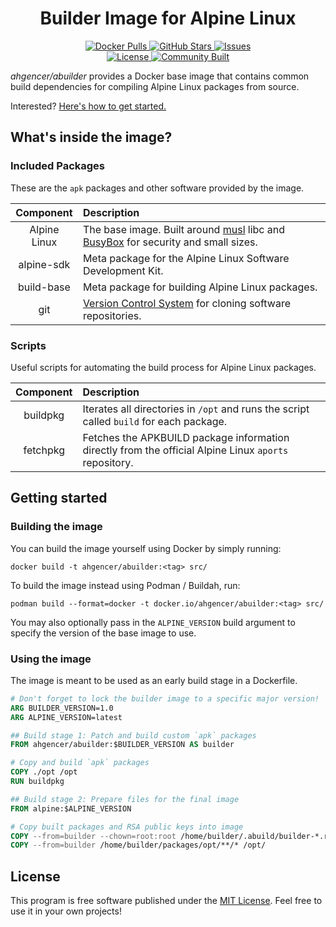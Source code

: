 <h1 align="center">Builder Image for Alpine Linux</h1>

<p align="center">
    <a href="https://hub.docker.com/r/ahgencer/abuilder">
        <img alt="Docker Pulls" src="https://img.shields.io/docker/pulls/ahgencer/abuilder?label=Docker%20Pulls">
    </a>
    <a href="https://github.com/ahgencer/docker-abuilder">
        <img alt="GitHub Stars" src="https://img.shields.io/github/stars/ahgencer/docker-abuilder?label=GitHub%20Stars">
    </a>
    <a href="https://github.com/ahgencer/docker-abuilder/issues">
        <img alt="Issues" src="https://img.shields.io/github/issues/ahgencer/docker-abuilder/open?label=Issues">
    </a>
    <br>
    <a href="https://github.com/ahgencer/docker-abuilder#license">
        <img alt="License" src="https://img.shields.io/github/license/ahgencer/docker-abuilder?label=License">
    </a>
    <a href="https://github.com/ahgencer/docker-abuilder#contributing">
        <img alt="Community Built" src="https://img.shields.io/badge/Made%20with-%E2%9D%A4-red">
    </a>
</p>

*ahgencer/abuilder* provides a Docker base image that contains common build dependencies for compiling Alpine Linux
packages from source.

Interested? [Here's how to get started.](#getting-started)

## What's inside the image?

### Included Packages

These are the `apk` packages and other software provided by the image.

|  Component   | Description                                                                                                                                                |
|:------------:|:-----------------------------------------------------------------------------------------------------------------------------------------------------------|
| Alpine Linux | The base image. Built around [musl](https://www.etalabs.net/compare_libcs.html) libc and [BusyBox](https://www.busybox.net/) for security and small sizes. |
|  alpine-sdk  | Meta package for the Alpine Linux Software Development Kit.                                                                                                |
|  build-base  | Meta package for building Alpine Linux packages.                                                                                                           |
|     git      | [Version Control System](https://en.wikipedia.org/wiki/Version_control) for cloning software repositories.                                                 |

### Scripts

Useful scripts for automating the build process for Alpine Linux packages.

| Component | Description                                                                                           |
|:---------:|:------------------------------------------------------------------------------------------------------|
| buildpkg  | Iterates all directories in `/opt` and runs the script called `build` for each package.               |
| fetchpkg  | Fetches the APKBUILD package information directly from the official Alpine Linux `aports` repository. |

## Getting started

### Building the image

You can build the image yourself using Docker by simply running:

    docker build -t ahgencer/abuilder:<tag> src/

To build the image instead using Podman / Buildah, run:

    podman build --format=docker -t docker.io/ahgencer/abuilder:<tag> src/

You may also optionally pass in the `ALPINE_VERSION` build argument to specify
the version of the base image to use.

### Using the image

The image is meant to be used as an early build stage in a Dockerfile.

```dockerfile
# Don't forget to lock the builder image to a specific major version!
ARG BUILDER_VERSION=1.0
ARG ALPINE_VERSION=latest

## Build stage 1: Patch and build custom `apk` packages
FROM ahgencer/abuilder:$BUILDER_VERSION AS builder

# Copy and build `apk` packages
COPY ./opt /opt
RUN buildpkg

## Build stage 2: Prepare files for the final image
FROM alpine:$ALPINE_VERSION

# Copy built packages and RSA public keys into image
COPY --from=builder --chown=root:root /home/builder/.abuild/builder-*.rsa.pub /etc/apk/keys/
COPY --from=builder /home/builder/packages/opt/**/* /opt/
```

## License

This program is free software published under the [MIT License](LICENSE). Feel free to use it in your own projects!
